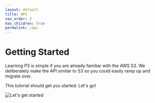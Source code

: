 ```yaml
---
layout: default
title: API
nav_order: 3
has_children: true
permalink: /api
---
```


# Getting Started

Learning P3 is simple if you are already familiar with the AWS S3. We deliberately make the API similar to S3 so you could easily ramp up and migrate over.

This tutorial should get you started. Let's go!

![Let's get started](/photon-p3-doc/assets/photon_imgs/start.png)
